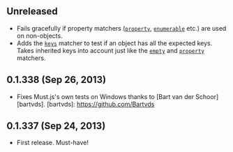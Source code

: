 ## Unreleased
- Fails gracefully if property matchers ([`property`][],
  [`enumerable`][] etc.) are used on non-objects.
- Adds the [`keys`][] matcher to test if an object has all
  the expected keys.  
  Takes inherited keys into account just like the [`empty`][] and [`property`][]
  matchers.

[`empty`]: https://github.com/moll/js-must/blob/master/doc/API.md#Must.prototype.empty
[`enumerable`]: https://github.com/moll/js-must/blob/master/doc/API.md#Must.prototype.enumerable
[`property`]: https://github.com/moll/js-must/blob/master/doc/API.md#Must.prototype.property
[`keys`]: https://github.com/moll/js-must/blob/master/doc/API.md#Must.prototype.keys

## 0.1.338 (Sep 26, 2013)
- Fixes Must.js's own tests on Windows thanks to [Bart van der Schoor][bartvds].
[bartvds]: https://github.com/Bartvds

## 0.1.337 (Sep 24, 2013)
- First release. Must-have!
